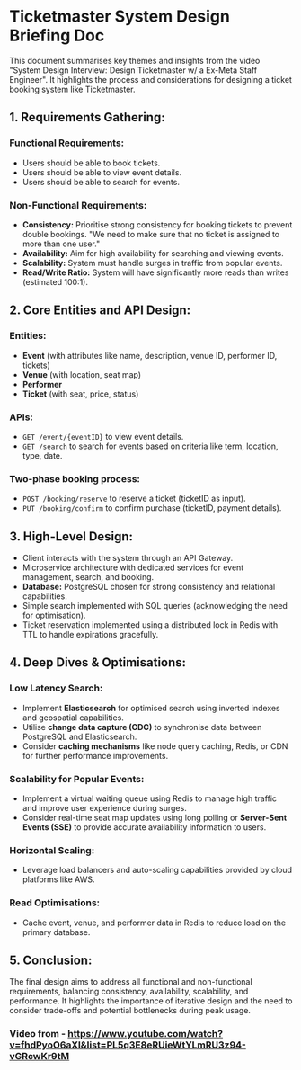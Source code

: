 # Ticketmaster System Design Briefing Doc

This document summarises key themes and insights from the video "System Design Interview: Design Ticketmaster w/ a Ex-Meta Staff Engineer". It highlights the process and considerations for designing a ticket booking system like Ticketmaster.

## 1. Requirements Gathering:

### Functional Requirements:
- Users should be able to book tickets.
- Users should be able to view event details.
- Users should be able to search for events.

### Non-Functional Requirements:
- **Consistency:** Prioritise strong consistency for booking tickets to prevent double bookings. "We need to make sure that no ticket is assigned to more than one user."
- **Availability:** Aim for high availability for searching and viewing events.
- **Scalability:** System must handle surges in traffic from popular events.
- **Read/Write Ratio:** System will have significantly more reads than writes (estimated 100:1).

## 2. Core Entities and API Design:

### Entities:
- **Event** (with attributes like name, description, venue ID, performer ID, tickets)
- **Venue** (with location, seat map)
- **Performer**
- **Ticket** (with seat, price, status)

### APIs:
- `GET /event/{eventID}` to view event details.
- `GET /search` to search for events based on criteria like term, location, type, date.

### Two-phase booking process:
- `POST /booking/reserve` to reserve a ticket (ticketID as input).
- `PUT /booking/confirm` to confirm purchase (ticketID, payment details).

## 3. High-Level Design:

- Client interacts with the system through an API Gateway.
- Microservice architecture with dedicated services for event management, search, and booking.
- **Database:** PostgreSQL chosen for strong consistency and relational capabilities.
- Simple search implemented with SQL queries (acknowledging the need for optimisation).
- Ticket reservation implemented using a distributed lock in Redis with TTL to handle expirations gracefully.

## 4. Deep Dives & Optimisations:

### Low Latency Search:
- Implement **Elasticsearch** for optimised search using inverted indexes and geospatial capabilities.
- Utilise **change data capture (CDC)** to synchronise data between PostgreSQL and Elasticsearch.
- Consider **caching mechanisms** like node query caching, Redis, or CDN for further performance improvements.

### Scalability for Popular Events:
- Implement a virtual waiting queue using Redis to manage high traffic and improve user experience during surges.
- Consider real-time seat map updates using long polling or **Server-Sent Events (SSE)** to provide accurate availability information to users.

### Horizontal Scaling:
- Leverage load balancers and auto-scaling capabilities provided by cloud platforms like AWS.

### Read Optimisations:
- Cache event, venue, and performer data in Redis to reduce load on the primary database.

## 5. Conclusion:

The final design aims to address all functional and non-functional requirements, balancing consistency, availability, scalability, and performance. It highlights the importance of iterative design and the need to consider trade-offs and potential bottlenecks during peak usage.


### Video from - https://www.youtube.com/watch?v=fhdPyoO6aXI&list=PL5q3E8eRUieWtYLmRU3z94-vGRcwKr9tM

